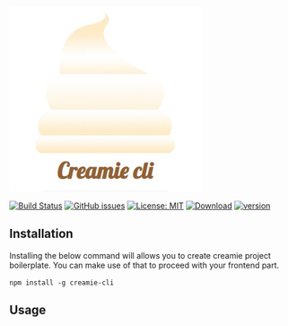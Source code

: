 ![creamie](https://raw.githubusercontent.com/Haribalajiravi/creamie-cli/master/creamie-title.jpg)

[![Build Status](https://travis-ci.org/Haribalajiravi/creamie-cli.svg?branch=master)](https://travis-ci.org/Haribalajiravi/creamie-cli) [![GitHub issues](https://img.shields.io/github/issues/Haribalajiravi/creamie-cli)](https://github.com/Haribalajiravi/creamie-cli/issues) [![License: MIT](https://img.shields.io/badge/License-MIT-yellow.svg)](https://opensource.org/licenses/MIT) [![Download](https://img.shields.io/npm/dt/creamie-cli.svg)](https://npmcharts.com/compare/creamie-cli?minimal=true) [![version](https://img.shields.io/npm/v/creamie-cli.svg)](https://www.npmjs.com/package/creamie-cli)

## Installation
Installing the below command will allows you to create creamie project boilerplate. You can make use of that to proceed with your frontend part.

    npm install -g creamie-cli

## Usage



<!--stackedit_data:
eyJoaXN0b3J5IjpbLTE0MTQzMTk0NjMsLTc4MDkyMTkzMCw4MD
Q4ODkyNjYsLTEzMTU1NDcxMjcsLTcyNjMxNDM4NiwtNzI0MTkz
OTA4LC00NTkxNDEwMTZdfQ==
-->